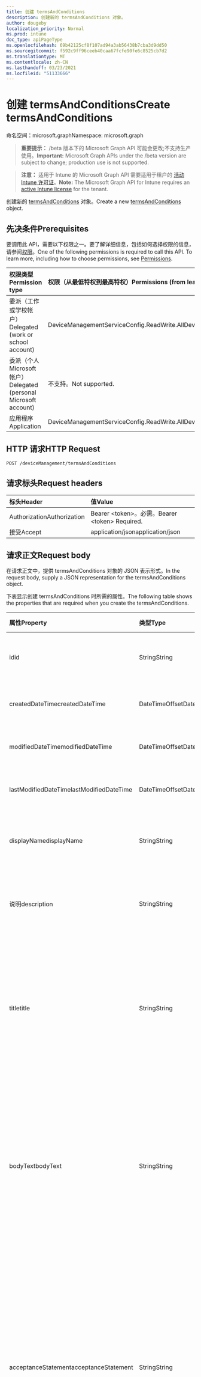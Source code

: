 ```yaml
---
title: 创建 termsAndConditions
description: 创建新的 termsAndConditions 对象。
author: dougeby
localization_priority: Normal
ms.prod: intune
doc_type: apiPageType
ms.openlocfilehash: 69b42125cf8f107ad94a3ab56438b7cba3d9dd50
ms.sourcegitcommit: f592c9ff96ceeb40caa67fcfe90fe6c8525cb7d2
ms.translationtype: MT
ms.contentlocale: zh-CN
ms.lasthandoff: 03/23/2021
ms.locfileid: "51133666"
---
```

# <a name="create-termsandconditions"></a><span data-ttu-id="1ce17-103">创建 termsAndConditions</span><span class="sxs-lookup"><span data-stu-id="1ce17-103">Create termsAndConditions</span></span>

<span data-ttu-id="1ce17-104">命名空间：microsoft.graph</span><span class="sxs-lookup"><span data-stu-id="1ce17-104">Namespace: microsoft.graph</span></span>

> <span data-ttu-id="1ce17-105">**重要提示：** /beta 版本下的 Microsoft Graph API 可能会更改;不支持生产使用。</span><span class="sxs-lookup"><span data-stu-id="1ce17-105">**Important:** Microsoft Graph APIs under the /beta version are subject to change; production use is not supported.</span></span>

> <span data-ttu-id="1ce17-106">**注意：** 适用于 Intune 的 Microsoft Graph API 需要适用于租户的 [活动 Intune 许可证](https://go.microsoft.com/fwlink/?linkid=839381)。</span><span class="sxs-lookup"><span data-stu-id="1ce17-106">**Note:** The Microsoft Graph API for Intune requires an [active Intune license](https://go.microsoft.com/fwlink/?linkid=839381) for the tenant.</span></span>

<span data-ttu-id="1ce17-107">创建新的 [termsAndConditions](../resources/intune-companyterms-termsandconditions.md) 对象。</span><span class="sxs-lookup"><span data-stu-id="1ce17-107">Create a new [termsAndConditions](../resources/intune-companyterms-termsandconditions.md) object.</span></span>

## <a name="prerequisites"></a><span data-ttu-id="1ce17-108">先决条件</span><span class="sxs-lookup"><span data-stu-id="1ce17-108">Prerequisites</span></span>
<span data-ttu-id="1ce17-p101">要调用此 API，需要以下权限之一。要了解详细信息，包括如何选择权限的信息，请参阅[权限](/graph/permissions-reference)。</span><span class="sxs-lookup"><span data-stu-id="1ce17-p101">One of the following permissions is required to call this API. To learn more, including how to choose permissions, see [Permissions](/graph/permissions-reference).</span></span>

|<span data-ttu-id="1ce17-111">权限类型</span><span class="sxs-lookup"><span data-stu-id="1ce17-111">Permission type</span></span>|<span data-ttu-id="1ce17-112">权限（从最低特权到最高特权）</span><span class="sxs-lookup"><span data-stu-id="1ce17-112">Permissions (from least to most privileged)</span></span>|
|:---|:---|
|<span data-ttu-id="1ce17-113">委派（工作或学校帐户）</span><span class="sxs-lookup"><span data-stu-id="1ce17-113">Delegated (work or school account)</span></span>|<span data-ttu-id="1ce17-114">DeviceManagementServiceConfig.ReadWrite.All</span><span class="sxs-lookup"><span data-stu-id="1ce17-114">DeviceManagementServiceConfig.ReadWrite.All</span></span>|
|<span data-ttu-id="1ce17-115">委派（个人 Microsoft 帐户）</span><span class="sxs-lookup"><span data-stu-id="1ce17-115">Delegated (personal Microsoft account)</span></span>|<span data-ttu-id="1ce17-116">不支持。</span><span class="sxs-lookup"><span data-stu-id="1ce17-116">Not supported.</span></span>|
|<span data-ttu-id="1ce17-117">应用程序</span><span class="sxs-lookup"><span data-stu-id="1ce17-117">Application</span></span>|<span data-ttu-id="1ce17-118">DeviceManagementServiceConfig.ReadWrite.All</span><span class="sxs-lookup"><span data-stu-id="1ce17-118">DeviceManagementServiceConfig.ReadWrite.All</span></span>|

## <a name="http-request"></a><span data-ttu-id="1ce17-119">HTTP 请求</span><span class="sxs-lookup"><span data-stu-id="1ce17-119">HTTP Request</span></span>
<!-- {
  "blockType": "ignored"
}
-->
``` http
POST /deviceManagement/termsAndConditions
```

## <a name="request-headers"></a><span data-ttu-id="1ce17-120">请求标头</span><span class="sxs-lookup"><span data-stu-id="1ce17-120">Request headers</span></span>
|<span data-ttu-id="1ce17-121">标头</span><span class="sxs-lookup"><span data-stu-id="1ce17-121">Header</span></span>|<span data-ttu-id="1ce17-122">值</span><span class="sxs-lookup"><span data-stu-id="1ce17-122">Value</span></span>|
|:---|:---|
|<span data-ttu-id="1ce17-123">Authorization</span><span class="sxs-lookup"><span data-stu-id="1ce17-123">Authorization</span></span>|<span data-ttu-id="1ce17-124">Bearer &lt;token&gt;。必需。</span><span class="sxs-lookup"><span data-stu-id="1ce17-124">Bearer &lt;token&gt; Required.</span></span>|
|<span data-ttu-id="1ce17-125">接受</span><span class="sxs-lookup"><span data-stu-id="1ce17-125">Accept</span></span>|<span data-ttu-id="1ce17-126">application/json</span><span class="sxs-lookup"><span data-stu-id="1ce17-126">application/json</span></span>|

## <a name="request-body"></a><span data-ttu-id="1ce17-127">请求正文</span><span class="sxs-lookup"><span data-stu-id="1ce17-127">Request body</span></span>
<span data-ttu-id="1ce17-128">在请求正文中，提供 termsAndConditions 对象的 JSON 表示形式。</span><span class="sxs-lookup"><span data-stu-id="1ce17-128">In the request body, supply a JSON representation for the termsAndConditions object.</span></span>

<span data-ttu-id="1ce17-129">下表显示创建 termsAndConditions 时所需的属性。</span><span class="sxs-lookup"><span data-stu-id="1ce17-129">The following table shows the properties that are required when you create the termsAndConditions.</span></span>

|<span data-ttu-id="1ce17-130">属性</span><span class="sxs-lookup"><span data-stu-id="1ce17-130">Property</span></span>|<span data-ttu-id="1ce17-131">类型</span><span class="sxs-lookup"><span data-stu-id="1ce17-131">Type</span></span>|<span data-ttu-id="1ce17-132">说明</span><span class="sxs-lookup"><span data-stu-id="1ce17-132">Description</span></span>|
|:---|:---|:---|
|<span data-ttu-id="1ce17-133">id</span><span class="sxs-lookup"><span data-stu-id="1ce17-133">id</span></span>|<span data-ttu-id="1ce17-134">String</span><span class="sxs-lookup"><span data-stu-id="1ce17-134">String</span></span>|<span data-ttu-id="1ce17-135">T&C 策略的唯一标识符。</span><span class="sxs-lookup"><span data-stu-id="1ce17-135">Unique identifier of the T&C policy.</span></span>|
|<span data-ttu-id="1ce17-136">createdDateTime</span><span class="sxs-lookup"><span data-stu-id="1ce17-136">createdDateTime</span></span>|<span data-ttu-id="1ce17-137">DateTimeOffset</span><span class="sxs-lookup"><span data-stu-id="1ce17-137">DateTimeOffset</span></span>|<span data-ttu-id="1ce17-138">创建对象的日期/时间。</span><span class="sxs-lookup"><span data-stu-id="1ce17-138">DateTime the object was created.</span></span>|
|<span data-ttu-id="1ce17-139">modifiedDateTime</span><span class="sxs-lookup"><span data-stu-id="1ce17-139">modifiedDateTime</span></span>|<span data-ttu-id="1ce17-140">DateTimeOffset</span><span class="sxs-lookup"><span data-stu-id="1ce17-140">DateTimeOffset</span></span>|<span data-ttu-id="1ce17-141">上次修改对象的日期/时间。</span><span class="sxs-lookup"><span data-stu-id="1ce17-141">DateTime the object was last modified.</span></span>|
|<span data-ttu-id="1ce17-142">lastModifiedDateTime</span><span class="sxs-lookup"><span data-stu-id="1ce17-142">lastModifiedDateTime</span></span>|<span data-ttu-id="1ce17-143">DateTimeOffset</span><span class="sxs-lookup"><span data-stu-id="1ce17-143">DateTimeOffset</span></span>|<span data-ttu-id="1ce17-144">上次修改对象的日期/时间。</span><span class="sxs-lookup"><span data-stu-id="1ce17-144">DateTime the object was last modified.</span></span>|
|<span data-ttu-id="1ce17-145">displayName</span><span class="sxs-lookup"><span data-stu-id="1ce17-145">displayName</span></span>|<span data-ttu-id="1ce17-146">String</span><span class="sxs-lookup"><span data-stu-id="1ce17-146">String</span></span>|<span data-ttu-id="1ce17-147">管理员提供的 T&C 策略名称。</span><span class="sxs-lookup"><span data-stu-id="1ce17-147">Administrator-supplied name for the T&C policy.</span></span> |
|<span data-ttu-id="1ce17-148">说明</span><span class="sxs-lookup"><span data-stu-id="1ce17-148">description</span></span>|<span data-ttu-id="1ce17-149">String</span><span class="sxs-lookup"><span data-stu-id="1ce17-149">String</span></span>|<span data-ttu-id="1ce17-150">管理员提供的 T&C 策略描述。</span><span class="sxs-lookup"><span data-stu-id="1ce17-150">Administrator-supplied description of the T&C policy.</span></span>|
|<span data-ttu-id="1ce17-151">title</span><span class="sxs-lookup"><span data-stu-id="1ce17-151">title</span></span>|<span data-ttu-id="1ce17-152">String</span><span class="sxs-lookup"><span data-stu-id="1ce17-152">String</span></span>|<span data-ttu-id="1ce17-153">管理员提供的条款和条件标题。</span><span class="sxs-lookup"><span data-stu-id="1ce17-153">Administrator-supplied title of the terms and conditions.</span></span> <span data-ttu-id="1ce17-154">这会向用户显示，提示用户接受 T&C 策略。</span><span class="sxs-lookup"><span data-stu-id="1ce17-154">This is shown to the user on prompts to accept the T&C policy.</span></span>|
|<span data-ttu-id="1ce17-155">bodyText</span><span class="sxs-lookup"><span data-stu-id="1ce17-155">bodyText</span></span>|<span data-ttu-id="1ce17-156">String</span><span class="sxs-lookup"><span data-stu-id="1ce17-156">String</span></span>|<span data-ttu-id="1ce17-157">管理员提供的条款和条件正文文本，通常为条款本身。</span><span class="sxs-lookup"><span data-stu-id="1ce17-157">Administrator-supplied body text of the terms and conditions, typically the terms themselves.</span></span> <span data-ttu-id="1ce17-158">这会向用户显示，提示用户接受 T&C 策略。</span><span class="sxs-lookup"><span data-stu-id="1ce17-158">This is shown to the user on prompts to accept the T&C policy.</span></span>|
|<span data-ttu-id="1ce17-159">acceptanceStatement</span><span class="sxs-lookup"><span data-stu-id="1ce17-159">acceptanceStatement</span></span>|<span data-ttu-id="1ce17-160">String</span><span class="sxs-lookup"><span data-stu-id="1ce17-160">String</span></span>|<span data-ttu-id="1ce17-161">管理员提供的条款和条件说明，通常会说明接受 T&C 策略中陈述的条款和条件意味着什么。</span><span class="sxs-lookup"><span data-stu-id="1ce17-161">Administrator-supplied explanation of the terms and conditions, typically describing what it means to accept the terms and conditions set out in the T&C policy.</span></span> <span data-ttu-id="1ce17-162">这会向用户显示，提示用户接受 T&C 策略。</span><span class="sxs-lookup"><span data-stu-id="1ce17-162">This is shown to the user on prompts to accept the T&C policy.</span></span>|
|<span data-ttu-id="1ce17-163">version</span><span class="sxs-lookup"><span data-stu-id="1ce17-163">version</span></span>|<span data-ttu-id="1ce17-164">Int32</span><span class="sxs-lookup"><span data-stu-id="1ce17-164">Int32</span></span>|<span data-ttu-id="1ce17-165">指示当前条款版本的整数。</span><span class="sxs-lookup"><span data-stu-id="1ce17-165">Integer indicating the current version of the terms.</span></span> <span data-ttu-id="1ce17-166">当管理员对条款进行更改，并希望要求用户重新接受修改的 T&C 策略时会递增。</span><span class="sxs-lookup"><span data-stu-id="1ce17-166">Incremented when an administrator makes a change to the terms and wishes to require users to re-accept the modified T&C policy.</span></span>|
|<span data-ttu-id="1ce17-167">roleScopeTagIds</span><span class="sxs-lookup"><span data-stu-id="1ce17-167">roleScopeTagIds</span></span>|<span data-ttu-id="1ce17-168">String collection</span><span class="sxs-lookup"><span data-stu-id="1ce17-168">String collection</span></span>|<span data-ttu-id="1ce17-169">此实体实例的范围标记列表。</span><span class="sxs-lookup"><span data-stu-id="1ce17-169">List of Scope Tags for this Entity instance.</span></span>|



## <a name="response"></a><span data-ttu-id="1ce17-170">响应</span><span class="sxs-lookup"><span data-stu-id="1ce17-170">Response</span></span>
<span data-ttu-id="1ce17-171">如果成功，此方法在响应正文中返回 `201 Created` 响应代码和 [termsAndConditions](../resources/intune-companyterms-termsandconditions.md) 对象。</span><span class="sxs-lookup"><span data-stu-id="1ce17-171">If successful, this method returns a `201 Created` response code and a [termsAndConditions](../resources/intune-companyterms-termsandconditions.md) object in the response body.</span></span>

## <a name="example"></a><span data-ttu-id="1ce17-172">示例</span><span class="sxs-lookup"><span data-stu-id="1ce17-172">Example</span></span>

### <a name="request"></a><span data-ttu-id="1ce17-173">请求</span><span class="sxs-lookup"><span data-stu-id="1ce17-173">Request</span></span>
<span data-ttu-id="1ce17-174">下面是一个请求示例。</span><span class="sxs-lookup"><span data-stu-id="1ce17-174">Here is an example of the request.</span></span>
``` http
POST https://graph.microsoft.com/beta/deviceManagement/termsAndConditions
Content-type: application/json
Content-length: 335

{
  "@odata.type": "#microsoft.graph.termsAndConditions",
  "displayName": "Display Name value",
  "description": "Description value",
  "title": "Title value",
  "bodyText": "Body Text value",
  "acceptanceStatement": "Acceptance Statement value",
  "version": 7,
  "roleScopeTagIds": [
    "Role Scope Tag Ids value"
  ]
}
```

### <a name="response"></a><span data-ttu-id="1ce17-175">响应</span><span class="sxs-lookup"><span data-stu-id="1ce17-175">Response</span></span>
<span data-ttu-id="1ce17-p106">下面是一个响应示例。注意：为了简单起见，可能会将此处所示的响应对象截断。将从实际调用中返回所有属性。</span><span class="sxs-lookup"><span data-stu-id="1ce17-p106">Here is an example of the response. Note: The response object shown here may be truncated for brevity. All of the properties will be returned from an actual call.</span></span>
``` http
HTTP/1.1 201 Created
Content-Type: application/json
Content-Length: 567

{
  "@odata.type": "#microsoft.graph.termsAndConditions",
  "id": "eefc80cf-80cf-eefc-cf80-fceecf80fcee",
  "createdDateTime": "2017-01-01T00:02:43.5775965-08:00",
  "modifiedDateTime": "2017-01-01T00:00:22.8983556-08:00",
  "lastModifiedDateTime": "2017-01-01T00:00:35.1329464-08:00",
  "displayName": "Display Name value",
  "description": "Description value",
  "title": "Title value",
  "bodyText": "Body Text value",
  "acceptanceStatement": "Acceptance Statement value",
  "version": 7,
  "roleScopeTagIds": [
    "Role Scope Tag Ids value"
  ]
}
```




